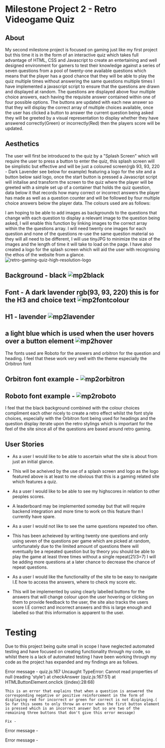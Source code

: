 # Milestone Project 2 - Retro Videogame Quiz

## About

My second milestone project is focused on gaming just like my first project but this time it is in the form of an interactive quiz which takes full advantage of HTML, CSS and Javascript to create an entertaining and well designed environment for gamers to test their knowledge against a series of seven questions from a pool of twenty-one available questions which means that the player has a good chance that they will be able to play the quiz multiple times without answering the same questions multiple times I have implemented a javascript script to ensure that the questions are drawn and displayed at random. The questions are displayed above four multiple choice answers, each having the requisite answer contained within one of four possible options. The buttons are updated with each new answer so that they will display the correct array of multiple choices available, once the user has clicked a button to answer the current question being asked they will be greeted by a visual representation to display whether they have answered correctly(Green) or incorrectly(Red) then the players score will be updated. 

## Aesthetics

The user will first be introduced to the quiz by a "Splash Screen" which will require the user to press a button to enter the quiz, this splash screen will be simplistic but effective and will be just a coloured screen(rgb 93, 93, 220 - Dark Lavender see below for example) featuring a logo for the site and a button below said logo, once the start button is pressed a Javascript script will initalise and transform the screen to the quiz where the player will be greeted with a simple set up of a container that holds the quiz question, data below it that records how many correct or incorrect answers the player has made as well as a question counter and will be followed by four multiple choice answers below the player data. The colours used are as follows:

I am hoping to be able to add images as backgrounds to the questions that change with each question to display a relevant image to the question being asked, I will enable this function by linking images to the correct array within the the questions array. I will need twenty one images for each question and none of the questions re-use the same question material so they will all need to be different, I will use tinyJPG to minimize the size of the images and the length of time it will take to load on the page. 
I have also created a logo for the splash screen which will aid the user with recognising the ethos of the website from a glance.
![retro-gaming-quiz-high-resolution-logo](https://github.com/Aansteydev/mp2-quiz/assets/137046660/4d7cbbac-d083-4a03-aa34-fff5ba074329)

## Background - black ![mp2black](https://github.com/Aansteydev/mp2-quiz/assets/137046660/1e014518-845c-4749-86f8-33c62d74603a) 

## Font - A dark lavender rgb(93, 93, 220) this is for the H3 and choice text ![mp2fontcolour](https://github.com/Aansteydev/mp2-quiz/assets/137046660/f470dedd-052f-4f9b-b104-3fbbfc1ae56e)

## H1 - lavender ![mp2lavender](https://github.com/Aansteydev/mp2-quiz/assets/137046660/a671859a-63da-4b27-88d9-f3f2c1f619c9)

## a light blue which is used when the user hovers over a button element ![mp2hover](https://github.com/Aansteydev/mp2-quiz/assets/137046660/2737f84b-39e2-43e4-b468-f245ab1099c8) 

The fonts used are Roboto for the answers and orbitron for the question and heading. I feel that these work very well with the theme especially the Orbitron font 

## Orbitron font example - ![mp2orbitron](https://github.com/Aansteydev/mp2-quiz/assets/137046660/e38ef869-0f21-413d-bca9-28e1cf866895)

## Roboto font example - ![mp2roboto](https://github.com/Aansteydev/mp2-quiz/assets/137046660/517a71ed-8fc3-4747-b1cd-3338be3ae92c)

I feel that the black background combined with the colour choices compliment each other nicely to create a retro effect whilst the font style choices, especially with the Orbitron font being used for headings and the question display iterate upon the retro stylings which is important for the feel of the site since all of the questions are based around retro gaming.  

## User Stories

- As a user I would like to be able to ascertain what the site is about from just an initial glance.
- This will be acheived by the use of a splash screen and logo as the logo featured above is at least to me obvious that this is a gaming related site which features a quiz.

- As a user I would like to be able to see my highscores in relation to other peoples scores.
- A leaderboard may be implemented someday but that will require backend integration and more time to work on this feature than I currently have spare.

- As a user I would not like to see the same questions repeated too often.
- This has been acheieved by writing twenty one questions and only using seven of the questions per game which are picked at random, unfortunately due to the limited amount of questions there will eventually be a repeated question but by theory you should be able to play the game at least three times without a single repeat(21/3=7) I will be adding more questions at a later chance to decrease the chance of repeat questions.

- As a user I would like the functionality of the site to be easy to navigate I.E how to access the answers, where to check my score etc.
- This will be implemented by using clearly labelled buttons for the answers that will change colour upon the user hovering or clicking on them to provide feedback to the user, the site also tracks the users score I.E correct and incorrect answers and this is large enough and labelled so that this information is apparent to the user.



# Testing 
Due to this project being quite small in scope I have neglected automated testing and have focused on creating functionality through my code, so whilst there is a lack of automated testing I have been working through my code as the project has expanded and my findings are as follows. 

Error message - quiz.js:167 Uncaught TypeError: Cannot read properties of null (reading 'style')
    at checkAnswer (quiz.js:167:51)
    at HTMLButtonElement.onclick ((index):28:68)

    This is an error that explains that when a question is answered the corresponding negative or positive reinforcement in the form of displaying red for incorrect or green for correct is not displaying.( So far this seems to only throw an error when the first button element is pressed which is an incorrect answer but so are two of the remaining three buttons that don't give this error message)

    Fix - 

Error message -

Error message -
